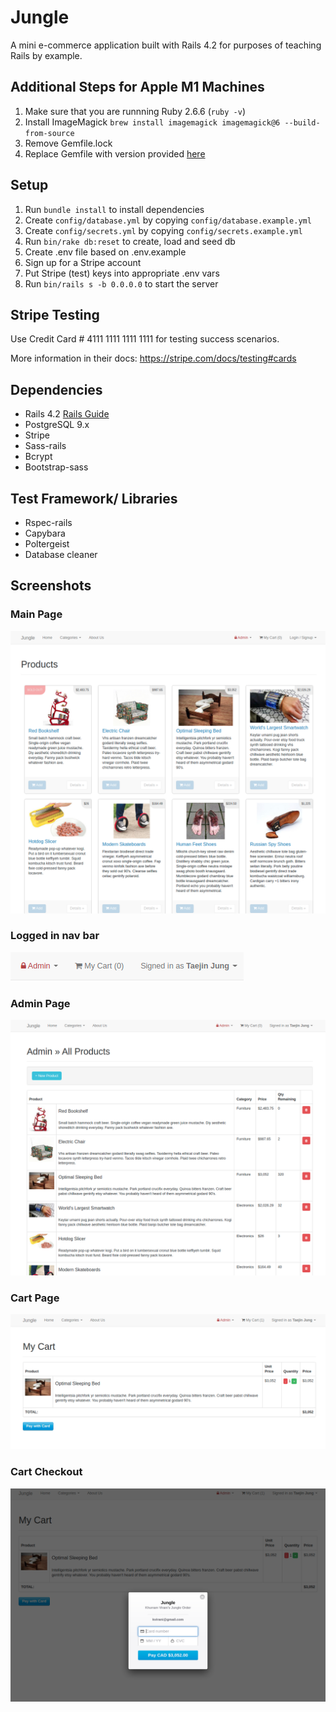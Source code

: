 # Jungle

A mini e-commerce application built with Rails 4.2 for purposes of teaching Rails by example.

## Additional Steps for Apple M1 Machines

1. Make sure that you are runnning Ruby 2.6.6 (`ruby -v`)
1. Install ImageMagick `brew install imagemagick imagemagick@6 --build-from-source`
1. Remove Gemfile.lock
1. Replace Gemfile with version provided [here](https://gist.githubusercontent.com/FrancisBourgouin/831795ae12c4704687a0c2496d91a727/raw/ce8e2104f725f43e56650d404169c7b11c33a5c5/Gemfile)

## Setup

1. Run `bundle install` to install dependencies
2. Create `config/database.yml` by copying `config/database.example.yml`
3. Create `config/secrets.yml` by copying `config/secrets.example.yml`
4. Run `bin/rake db:reset` to create, load and seed db
5. Create .env file based on .env.example
6. Sign up for a Stripe account
7. Put Stripe (test) keys into appropriate .env vars
8. Run `bin/rails s -b 0.0.0.0` to start the server

## Stripe Testing

Use Credit Card # 4111 1111 1111 1111 for testing success scenarios.

More information in their docs: <https://stripe.com/docs/testing#cards>

## Dependencies

- Rails 4.2 [Rails Guide](http://guides.rubyonrails.org/v4.2/)
- PostgreSQL 9.x
- Stripe
- Sass-rails
- Bcrypt
- Bootstrap-sass

## Test Framework/ Libraries

- Rspec-rails
- Capybara
- Poltergeist
- Database cleaner

## Screenshots

### Main Page

![main page](https://github.com/taejin5314/jungle-rails/blob/master/docs/Main.png)

### Logged in nav bar

![login nav](https://github.com/taejin5314/jungle-rails/blob/master/docs/login-navbar.png)

### Admin Page

![admin page](https://github.com/taejin5314/jungle-rails/blob/master/docs/admin-page.png)

### Cart Page

![cart page](https://github.com/taejin5314/jungle-rails/blob/master/docs/cart.png)

### Cart Checkout

![cart checkout](https://github.com/taejin5314/jungle-rails/blob/master/docs/cart-checkout.png)
